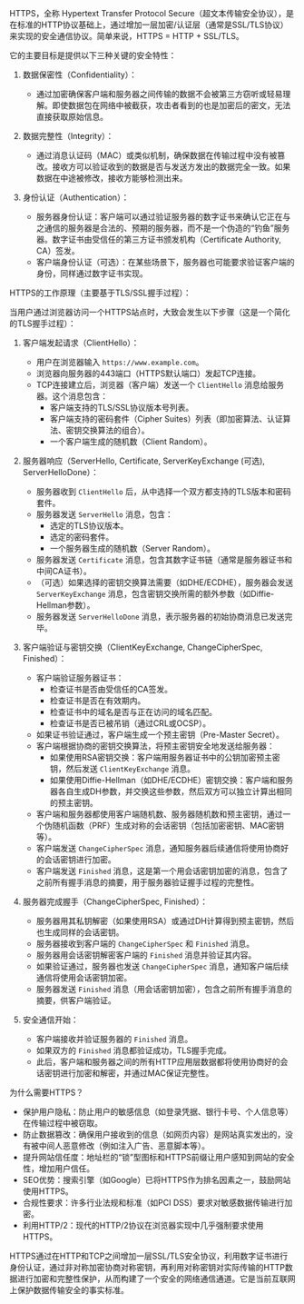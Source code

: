
HTTPS，全称 Hypertext Transfer Protocol Secure（超文本传输安全协议），是在标准的HTTP协议基础上，通过增加一层加密/认证层（通常是SSL/TLS协议）来实现的安全通信协议。简单来说，HTTPS = HTTP + SSL/TLS。

它的主要目标是提供以下三种关键的安全特性：

1.  数据保密性（Confidentiality）：
    *   通过加密确保客户端和服务器之间传输的数据不会被第三方窃听或轻易理解。即使数据包在网络中被截获，攻击者看到的也是加密后的密文，无法直接获取原始信息。

2.  数据完整性（Integrity）：
    *   通过消息认证码（MAC）或类似机制，确保数据在传输过程中没有被篡改。接收方可以验证收到的数据是否与发送方发出的数据完全一致。如果数据在中途被修改，接收方能够检测出来。

3.  身份认证（Authentication）：
    *   服务器身份认证：客户端可以通过验证服务器的数字证书来确认它正在与之通信的服务器是合法的、预期的服务器，而不是一个伪造的“钓鱼”服务器。数字证书由受信任的第三方证书颁发机构（Certificate Authority, CA）签发。
    *   客户端身份认证（可选）：在某些场景下，服务器也可能要求验证客户端的身份，同样通过数字证书实现。

HTTPS的工作原理（主要基于TLS/SSL握手过程）：

当用户通过浏览器访问一个HTTPS站点时，大致会发生以下步骤（这是一个简化的TLS握手过程）：

1.  客户端发起请求（ClientHello）：
    *   用户在浏览器输入 `https://www.example.com`。
    *   浏览器向服务器的443端口（HTTPS默认端口）发起TCP连接。
    *   TCP连接建立后，浏览器（客户端）发送一个 `ClientHello` 消息给服务器。这个消息包含：
        *   客户端支持的TLS/SSL协议版本号列表。
        *   客户端支持的密码套件（Cipher Suites）列表（即加密算法、认证算法、密钥交换算法的组合）。
        *   一个客户端生成的随机数（Client Random）。

2.  服务器响应（ServerHello, Certificate, ServerKeyExchange (可选), ServerHelloDone）：
    *   服务器收到 `ClientHello` 后，从中选择一个双方都支持的TLS版本和密码套件。
    *   服务器发送 `ServerHello` 消息，包含：
        *   选定的TLS协议版本。
        *   选定的密码套件。
        *   一个服务器生成的随机数（Server Random）。
    *   服务器发送 `Certificate` 消息，包含其数字证书链（通常是服务器证书和中间CA证书）。
    *   （可选）如果选择的密钥交换算法需要（如DHE/ECDHE），服务器会发送 `ServerKeyExchange` 消息，包含密钥交换所需的额外参数（如Diffie-Hellman参数）。
    *   服务器发送 `ServerHelloDone` 消息，表示服务器的初始协商消息已发送完毕。

3.  客户端验证与密钥交换（ClientKeyExchange, ChangeCipherSpec, Finished）：
    *   客户端验证服务器证书：
        *   检查证书是否由受信任的CA签发。
        *   检查证书是否在有效期内。
        *   检查证书中的域名是否与正在访问的域名匹配。
        *   检查证书是否已被吊销（通过CRL或OCSP）。
    *   如果证书验证通过，客户端生成一个预主密钥（Pre-Master Secret）。
    *   客户端根据协商的密钥交换算法，将预主密钥安全地发送给服务器：
        *   如果使用RSA密钥交换：客户端用服务器证书中的公钥加密预主密钥，然后发送 `ClientKeyExchange` 消息。
        *   如果使用Diffie-Hellman（如DHE/ECDHE）密钥交换：客户端和服务器各自生成DH参数，并交换这些参数，然后双方可以独立计算出相同的预主密钥。
    *   客户端和服务器都使用客户端随机数、服务器随机数和预主密钥，通过一个伪随机函数（PRF）生成对称的会话密钥（包括加密密钥、MAC密钥等）。
    *   客户端发送 `ChangeCipherSpec` 消息，通知服务器后续通信将使用协商好的会话密钥进行加密。
    *   客户端发送 `Finished` 消息，这是第一个用会话密钥加密的消息，包含了之前所有握手消息的摘要，用于服务器验证握手过程的完整性。

4.  服务器完成握手（ChangeCipherSpec, Finished）：
    *   服务器用其私钥解密（如果使用RSA）或通过DH计算得到预主密钥，然后也生成同样的会话密钥。
    *   服务器接收到客户端的 `ChangeCipherSpec` 和 `Finished` 消息。
    *   服务器用会话密钥解密客户端的 `Finished` 消息并验证其内容。
    *   如果验证通过，服务器也发送 `ChangeCipherSpec` 消息，通知客户端后续通信将使用会话密钥加密。
    *   服务器发送 `Finished` 消息（用会话密钥加密），包含之前所有握手消息的摘要，供客户端验证。

5.  安全通信开始：
    *   客户端接收并验证服务器的 `Finished` 消息。
    *   如果双方的 `Finished` 消息都验证成功，TLS握手完成。
    *   此后，客户端和服务器之间的所有HTTP应用层数据都将使用协商好的会话密钥进行加密和解密，并通过MAC保证完整性。

为什么需要HTTPS？

*   保护用户隐私：防止用户的敏感信息（如登录凭据、银行卡号、个人信息等）在传输过程中被窃取。
*   防止数据篡改：确保用户接收到的信息（如网页内容）是网站真实发出的，没有被中间人恶意修改（例如注入广告、恶意脚本等）。
*   提升网站信任度：地址栏的“锁”型图标和HTTPS前缀让用户感知到网站的安全性，增加用户信任。
*   SEO优势：搜索引擎（如Google）已将HTTPS作为排名因素之一，鼓励网站使用HTTPS。
*   合规性要求：许多行业法规和标准（如PCI DSS）要求对敏感数据传输进行加密。
*   利用HTTP/2：现代的HTTP/2协议在浏览器实现中几乎强制要求使用HTTPS。

HTTPS通过在HTTP和TCP之间增加一层SSL/TLS安全协议，利用数字证书进行身份认证，通过非对称加密协商对称密钥，再利用对称密钥对实际传输的HTTP数据进行加密和完整性保护，从而构建了一个安全的网络通信通道。它是当前互联网上保护数据传输安全的事实标准。

